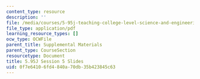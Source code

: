```yaml
---
content_type: resource
description: ''
file: /media/courses/5-95j-teaching-college-level-science-and-engineering-fall-2015/0f7e64106fd4840a70db35b423845c63_MIT5_95JF15_class5_slides.pdf
file_type: application/pdf
learning_resource_types: []
ocw_type: OCWFile
parent_title: Supplemental Materials
parent_type: CourseSection
resourcetype: Document
title: 5.95J Session 5 Slides
uid: 0f7e6410-6fd4-840a-70db-35b423845c63
---
```

